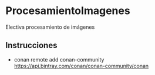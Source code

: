 # ProcesamientoImagenes
Electiva procesamiento de imágenes

## Instrucciones
* conan remote add conan-community https://api.bintray.com/conan/conan-community/conan

